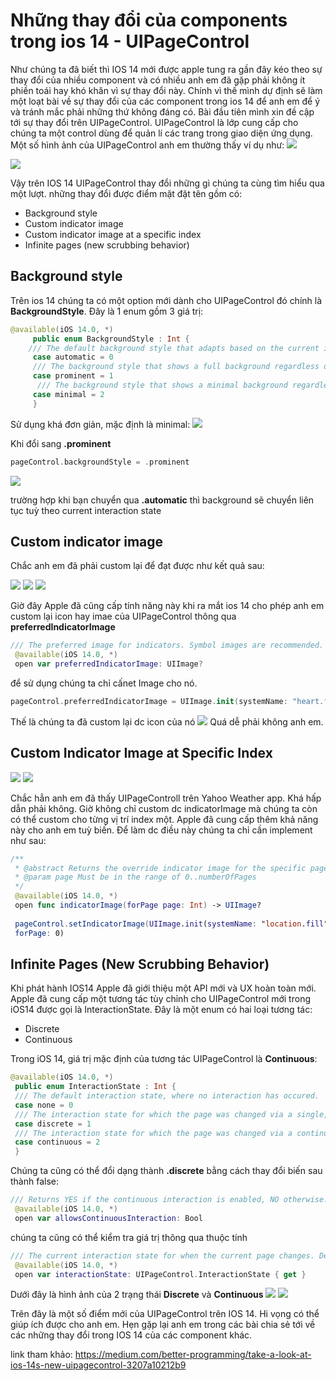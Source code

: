 # Những thay đổi của components trong ios 14 - UIPageControl
Như chúng ta đã biết thì IOS 14 mới được apple tung ra gần đây kéo theo sự thay đổi của nhiều component và có nhiều anh em đã gặp phải không ít phiền toái hay khó khăn vì sự thay đổi này. Chính vì thế mình dự định sẽ làm một loạt bài về sự thay đổi của các component trong ios 14 để anh em để ý và tránh mắc phải những thứ không đáng có. Bài đầu tiên mình xin đề cập tới sự thay đổi trên UIPageControl.
UIPageControl là lớp cung cấp cho chúng ta một control dùng để quản lí các trang trong giao diện ứng dụng. Một số hình ảnh của UIPageControl anh em thường thấy ví dụ như:
![](https://images.viblo.asia/0c80cbec-c6f3-46db-8998-189969d29f08.png)

![](https://images.viblo.asia/37810d2f-ecdf-4246-b7cf-74af6206aa65.png)

Vậy trên IOS 14 UIPageControl thay đổi những gì chúng ta cùng tìm hiểu qua một lượt.
những thay đổi được điểm mặt đặt tên gồm có:
+ Background style
+ Custom indicator image
+ Custom indicator image at a specific index
+ Infinite pages (new scrubbing behavior)

## Background style
Trên ios 14 chúng ta có một option mới dành cho UIPageControl đó chính là **BackgroundStyle**. Đây là 1 enum gồm 3 giá trị:
```swift
@available(iOS 14.0, *)
     public enum BackgroundStyle : Int {
    /// The default background style that adapts based on the current interaction state.
     case automatic = 0
     /// The background style that shows a full background regardless of the interaction
     case prominent = 1
      /// The background style that shows a minimal background regardless of the interaction
     case minimal = 2
     }
```

 Sử dụng khá đơn giản, mặc định là minimal:
 ![](https://images.viblo.asia/86c08df6-7476-49d8-a066-fd00cab39b48.png)

 
 Khi đổi sang **.prominent**
```swift
pageControl.backgroundStyle = .prominent
```
![](https://images.viblo.asia/a637b1b3-9752-4180-a42a-04b54cd77cb1.png)


trường hợp khi bạn chuyển qua **.automatic** thì background sẽ chuyển liên tục tuỳ theo current interaction state

## Custom indicator image
 Chắc anh em đã phải custom lại để đạt được như kết quả sau:
 
  ![](https://images.viblo.asia/31dfed7b-ae8c-4267-b8aa-df5bec073dcf.png)
 ![](https://images.viblo.asia/6b42e56a-9e2c-49ce-ad23-bf90155b1605.png)
![](https://images.viblo.asia/40e3ddcb-6273-4a93-aae3-87b114c6b8b2.png)

Giờ đây Apple đã cũng cấp tính năng này khi ra mắt ios 14 cho phép anh em custom lại icon hay imae của UIPageControl thông qua **preferredIndicatorImage**
```swift
/// The preferred image for indicators. Symbol images are recommended. Default is nil.
 @available(iOS 14.0, *)
 open var preferredIndicatorImage: UIImage?
```
để sử dụng chúng ta chỉ cấnet Image cho nó.
```swift
pageControl.preferredIndicatorImage = UIImage.init(systemName: "heart.fill")

```
Thế là chúng ta đã custom lại dc icon của nó
![](https://images.viblo.asia/6b42e56a-9e2c-49ce-ad23-bf90155b1605.png)
Quá dễ phải không anh em.

## Custom Indicator Image at Specific Index
![](https://images.viblo.asia/b5480b86-37aa-4b34-b835-c174fb018fdd.jpeg)
![](https://images.viblo.asia/a1b93ca2-930f-4c19-b909-e223b35668c9.png)

Chắc hẳn anh em đã thấy UIPageControll trên Yahoo Weather app. Khá hấp dẫn phải không. Giờ không chỉ custom dc indicatorImage  mà chúng ta còn có thể custom cho từng vị trí index một. Apple đã cung cấp thêm khả năng này cho anh em tuỳ biến. Để làm dc điều này chúng ta chỉ cần implement như sau:
```swift
/**
 * @abstract Returns the override indicator image for the specific page, nil if no override image was set.
 * @param page Must be in the range of 0..numberOfPages
 */
 @available(iOS 14.0, *)
 open func indicatorImage(forPage page: Int) -> UIImage?
 
 pageControl.setIndicatorImage(UIImage.init(systemName: "location.fill"),
 forPage: 0)
```

## Infinite Pages (New Scrubbing Behavior)
Khi phát hành IOS14 Apple đã giới thiệu một API mới và UX hoàn toàn mới. Apple đã cung cấp một tương tác tùy chỉnh cho UIPageControl mới  trong iOS14 được gọi là InteractionState. Đây là một enum có hai loại tương tác:
+ Discrete
+ Continuous

Trong iOS 14, giá trị mặc định của tương tác UIPageControl là **Continuous**:
```swift
@available(iOS 14.0, *)
 public enum InteractionState : Int {
 /// The default interaction state, where no interaction has occured.
 case none = 0
 /// The interaction state for which the page was changed via a single, discrete interaction.
 case discrete = 1
 /// The interaction state for which the page was changed via a continuous interaction.
 case continuous = 2
 }
```

Chúng ta cũng có thể đổi dạng thành **.discrete** bằng cách thay đổi biến sau thành false:
```Swift
/// Returns YES if the continuous interaction is enabled, NO otherwise. Default is YES.
 @available(iOS 14.0, *)
 open var allowsContinuousInteraction: Bool
```

chúng ta cũng có thể kiểm tra giá trị thông qua thuộc tính
```swift
/// The current interaction state for when the current page changes. Default is UIPageControlInteractionStateNone
 @available(iOS 14.0, *)
 open var interactionState: UIPageControl.InteractionState { get }

```
Dưới đây là hình ảnh của 2 trạng thái **Discrete** và **Continuous**
![](https://images.viblo.asia/7f6bcaa2-22a0-43a2-8de7-060870f603fc.gif)
![](https://images.viblo.asia/e3980e64-2d27-4f7a-ab88-68a54fbc9f9b.gif)


Trên đây là một số điểm mới của UIPageControl trên IOS 14. Hi vọng có thể giúp ích được cho anh em. Hẹn gặp lại anh em trong các bài chia sẻ tới về các những thay đổi trong IOS 14 của các component khác.

link tham khảo: https://medium.com/better-programming/take-a-look-at-ios-14s-new-uipagecontrol-3207a10212b9